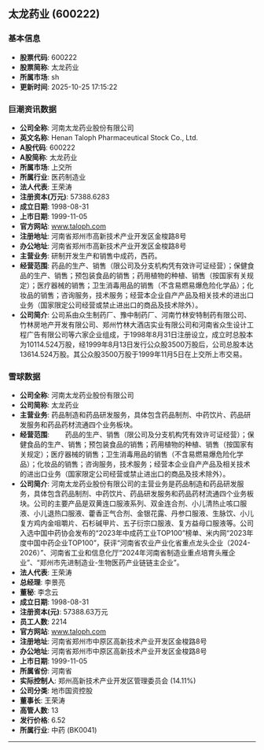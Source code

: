 ## 太龙药业 (600222)

### 基本信息

- **股票代码**: 600222
- **股票简称**: 太龙药业
- **所属市场**: sh
- **更新时间**: 2025-10-25 17:15:22

### 巨潮资讯数据

- **公司全称**: 河南太龙药业股份有限公司
- **英文名称**: Henan Taloph Pharmaceutical Stock Co., Ltd.
- **A股代码**: 600222
- **A股简称**: 太龙药业
- **所属市场**: 上交所
- **所属行业**: 医药制造业
- **法人代表**: 王荣涛
- **注册资本(万元)**: 57388.6283
- **成立日期**: 1998-08-31
- **上市日期**: 1999-11-05
- **官方网站**: www.taloph.com
- **注册地址**: 河南省郑州市高新技术产业开发区金梭路8号
- **办公地址**: 河南省郑州市高新技术产业开发区金梭路8号
- **主营业务**: 研制开发生产和销售中成药，西药。
- **经营范围**: 药品的生产、销售（限公司及分支机构凭有效许可证经营）；保健食品的生产、销售；预包装食品的销售；药用植物的种植、销售（按国家有关规定）；医疗器械的销售；卫生消毒用品的销售（不含易燃易爆危险化学品）；化妆品的销售；咨询服务，技术服务；经营本企业自产产品及相关技术的进出口业务（国家限定公司经营或禁止进出口的商品及技术除外）。
- **公司简介**: 公司系由众生制药厂、豫中制药厂、河南竹林安特制药有限公司、竹林房地产开发有限公司、郑州竹林大酒店实业有限公司和河南省众生设计工程广告有限公司等六家企业组成，于1998年8月31日注册设立，成立时总股本为10114.524万股，经1999年8月13日发行公众股3500万股后，公司总股本达13614.524万股。其公众股3500万股于1999年11月5日在上交所上市交易。

### 雪球数据

- **公司全称**: 河南太龙药业股份有限公司
- **公司简称**: 太龙药业
- **主营业务**: 药品制造和药品研发服务，具体包含药品制剂、中药饮片、药品研发服务和药品药材流通四个业务板块。
- **经营范围**: 　　药品的生产、销售（限公司及分支机构凭有效许可证经营）；保健食品的生产、销售；预包装食品的销售；药用植物的种植、销售（按国家有关规定）；医疗器械的销售；卫生消毒用品的销售（不含易燃易爆危险化学品）；化妆品的销售；咨询服务，技术服务；经营本企业自产产品及相关技术的进出口业务（国家限定公司经营或禁止进出口的商品及技术除外）。
- **公司简介**: 河南太龙药业股份有限公司的主营业务是药品制造和药品研发服务，具体包含药品制剂、中药饮片、药品研发服务和药品药材流通四个业务板块。公司的主要产品是双黄连口服液系列、双金连合剂、小儿清热止咳口服液、小儿退热口服液、藿香正气合剂、金银花露、丹参口服液、生脉饮、小儿复方鸡内金咀嚼片、石杉碱甲片、五子衍宗口服液、复方益母口服液等。公司入选中国中药协会发布的“2023年中成药工业TOP100”榜单、米内网“2023年度中国中药企业TOP100”，获评“河南省农业产业化省重点龙头企业（2024-2026）”、河南省工业和信息化厅“2024年河南省制造业重点培育头雁企业”、“郑州市先进制造业-生物医药产业链链主企业”。
- **法人代表**: 王荣涛
- **总经理**: 李景亮
- **董秘**: 李念云
- **成立日期**: 1998-08-31
- **注册资本(元)**: 57388.63万元
- **员工人数**: 2214
- **官方网站**: www.taloph.com
- **注册地址**: 河南省郑州市中原区高新技术产业开发区金梭路8号
- **办公地址**: 河南省郑州市中原区高新技术产业开发区金梭路8号
- **上市日期**: 1999-11-05
- **所属省份**: 河南省
- **实际控制人**: 郑州高新技术产业开发区管理委员会 (14.11%)
- **公司分类**: 地市国资控股
- **董事长**: 王荣涛
- **高管人数**: 13
- **发行价格**: 6.52
- **所属行业**: 中药 (BK0041)

---